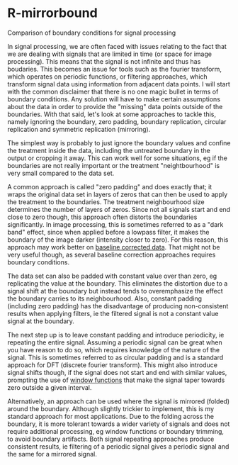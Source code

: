 # R-mirrorbound
Comparison of boundary conditions for signal processing 

In signal processing, we are often faced with issues relating to the fact that we are dealing with signals that are limited in time (or space for image processing). This means that the signal is not infinite and thus has boudaries. This becomes an issue for tools such as the fourier transform, which operates on periodic functions, or filtering approaches, which transform signal data using information from adjacent data points. I will start with the common disclaimer that there is no one magic bullet in terms of boundary conditions. Any solution will have to make certain assumptions about the data in order to provide the "missing" data points outside of the boundaries. With that said, let's look at some approaches to tackle this, namely ignoring the boundary, zero padding, boundary replication, circular replication and symmetric replication (mirroring).

The simplest way is probably to just ignore the boundary values and confine the treatment inside the data, including the untreated boundary in the output or cropping it away. This can work well for some situations, eg if the boundaries are not really important or the treatment "neightbourhood" is very small compared to the data set.

A common approach is called "zero padding" and does exactly that; it wraps the original data set in layers of zeros that can then be used to apply the treatment to the boundaries. The treatment neighbourhood size determines the number of layers of zeros. Since not all signals start and end close to zero though, this approach often distorts the boundaries significantly. In image processing, this is sometimes referred to as a "dark band" effect, since when applied before a lowpass filter, it makes the boundary of the image darker (intensity closer to zero). For this reason, this approach may work better on [baseline corrected data](https://github.com/jonas-raposinha/R-trend-correct). That might not be very useful though, as several baseline correction approaches requires boundary conditions. 

The data set can also be padded with constant value over than zero, eg replicating the value at the boundary. This eliminates the distortion due to a signal shift at the boundary but instead tends to overemphasize the effect the boundary carries to its neighbourhood. Also, constant padding (including zero padding) has the disadvantage of producing non-consistent results when applying filters, ie the filtered signal is not a constant value signal at the boundary.

The next step up is to leave constant padding and introduce periodicity, ie repeating the entire signal. Assuming a periodic signal can be great when you have reason to do so, which requires knowledge of the nature of the signal. This is sometimes referred to as circular padding and is a standard approach for DFT (discrete fourier transform). This might also introduce signal shifts though, if the signal does not start and end with similar values, prompting the use of [window functions](https://en.wikipedia.org/wiki/Window_function) that make the signal taper towards zero outside a given interval.

Alternatively, an approach can be used where the signal is mirrored (folded) around the boundary. Although slightly trickier to implement, this is my standard approach for most applications. Due to the folding across the boundary, it is more tolerant towards a wider variety of signals and does not require additional processing, eg window functions or boundary trimming, to avoid boundary artifacts. Both signal repeating approaches produce consistent results, ie filtering of a periodic signal gives a periodic signal and the same for a mirrored signal.
